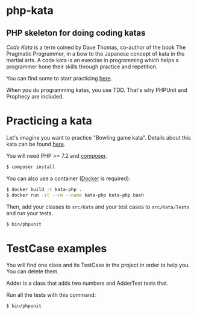 php-kata
========

PHP skeleton for doing coding katas
-----------------------------------

*Code Kata* is a term coined by Dave Thomas, co-author of the book
The Pragmatic Programmer, in a bow to the Japanese concept of kata
in the martial arts. A code kata is an exercise in programming which
helps a programmer hone their skills through practice and repetition.

You can find some to start practicing [here](http://codingdojo.org/cgi-bin/index.pl?KataCatalogue).

When you do programming katas, you use TDD. That's why PHPUnit and Prophecy are included.

Practicing a kata
=================

Let's imagine you want to practice "Bowling game kata". Details about
this kata can be found [here](http://codingdojo.org/cgi-bin/wiki.pl?KataBowling).

You will need PHP >= 7.2 and [composer](https://getcomposer.org/).

```bash
$ composer install
```

You can also use a container ([Docker](https://www.docker.com/) is required):

```bash
$ docker build -t kata-php .
$ docker run -it --rm --name kata-php kata-php bash
```

Then, add your classes to `src/Kata` and your test cases to `src/Kata/Tests` and run your tests.

```bash
$ bin/phpunit
```

TestCase examples
=================

You will find one class and its TestCase in the project
in order to help you. You can delete them.

Adder is a class that adds two numbers and AdderTest tests that.

Run all the tests with this command:

```bash
$ bin/phpunit
```
